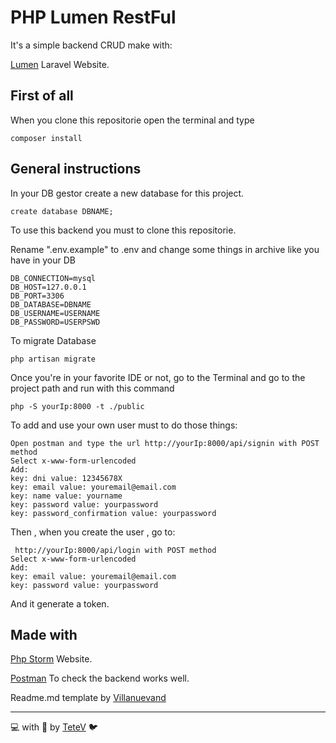 # PHP Lumen RestFul
It's a simple backend CRUD make with:

[Lumen](https://lumen.laravel.com/) Laravel Website.


## First of all
When you clone this repositorie open the terminal and type
```
composer install
```

## General instructions
In your DB gestor create a new database for this project.
```
create database DBNAME;
```

To use this backend you must to clone this repositorie.

Rename ".env.example" to .env and change some things in archive like you have in your DB 
```
DB_CONNECTION=mysql
DB_HOST=127.0.0.1
DB_PORT=3306
DB_DATABASE=DBNAME
DB_USERNAME=USERNAME
DB_PASSWORD=USERPSWD
```
To migrate Database
```
php artisan migrate
```

Once you're in your favorite IDE or not, go to the Terminal and go to the project path
and run with this command
```
php -S yourIp:8000 -t ./public
```

To add and use your own user must to do those things:
```
Open postman and type the url http://yourIp:8000/api/signin with POST method
Select x-www-form-urlencoded
Add: 
key: dni value: 12345678X
key: email value: youremail@email.com
key: name value: yourname
key: password value: yourpassword
key: password_confirmation value: yourpassword
```
Then , when you create the user , go to:
```
 http://yourIp:8000/api/login with POST method
Select x-www-form-urlencoded
Add: 
key: email value: youremail@email.com
key: password value: yourpassword
```
And it generate a token.


## Made with
[Php Storm](https://www.jetbrains.com/es-es/phpstorm/) Website.

[Postman](https://www.postman.com/) To check the backend works well.

Readme.md template by [Villanuevand](https://gist.github.com/Villanuevand/6386899f70346d4580c723232524d35a)

---
💻 with 💜 by [TeteV](https://github.com/TeteV) 🐦

